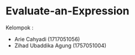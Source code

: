 # Evaluate-an-Expression
Kelompok :
- Arie Cahyadi (1717051056)
- Zihad Ubaddika Agung (1757051004)
